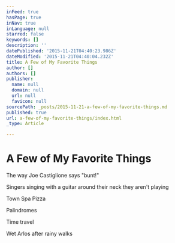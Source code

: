 ```yaml
---
inFeed: true
hasPage: true
inNav: true
inLanguage: null
starred: false
keywords: []
description: ''
datePublished: '2015-11-21T04:40:23.986Z'
dateModified: '2015-11-21T04:40:04.232Z'
title: A Few of My Favorite Things
author: []
authors: []
publisher:
  name: null
  domain: null
  url: null
  favicon: null
sourcePath: _posts/2015-11-21-a-few-of-my-favorite-things.md
published: true
url: a-few-of-my-favorite-things/index.html
_type: Article

---
```

# A Few of My Favorite Things

The way Joe Castiglione says "bunt!"

Singers singing with a guitar around their neck they aren't playing

Town Spa Pizza

Palindromes

Time travel

Wet Arlos after rainy walks